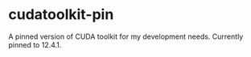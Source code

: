# cudatoolkit-pin

A pinned version of CUDA toolkit for my development needs. Currently pinned to 12.4.1.

